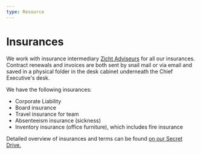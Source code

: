 ```yaml
---
type: Resource
---
```


# Insurances

We work with insurance intermediary [Zicht Adviseurs](https://www.zichtadviseurs.nl/zakelijk) for all our insurances. Contract renewals and invoices are both sent by snail mail or via email and saved in a physical folder in the desk cabinet underneath the Chief Executive's desk.

We have the following insurances:

* Corporate Liability
* Board insurance
* Travel insurance for team
* Absenteeism insurance (sickness)
* Inventory insurance (office furniture), which includes fire insurance

Detailed overview of insurances and terms can be found [on our Secret Drive.](https://drive.google.com/drive/folders/1xbO--Pjr5CFDKTbaFiMS8A_SpEAIS06A)

